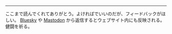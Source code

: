 
---

ここまで読んでくれてありがとう。よければでいいのだが、フィードバックがほしい。 [Bluesky]() や [Mastodon]() から返信するとウェブサイト内にも反映される。健闘を祈る。
